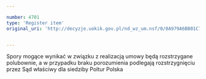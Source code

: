 ```yaml
---

number: 4701
type: 'Register item'
original_uri: 'http://decyzje.uokik.gov.pl/nd_wz_um.nsf/0/0A979A6BB01C73A7C1257B73003712EE?OpenDocument'


---
```


Spory mogące wynikać w związku z realizacją umowy będą rozstrzygane polubownie, a w przypadku braku porozumienia podlegają rozstrzygnięciu przez Sąd właściwy dla siedziby Poltur Polska
